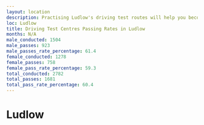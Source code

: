 ```yaml
---
layout: location
description: Practising Ludlow's driving test routes will help you become more confident in your gear-changing abilities.
loc: Ludlow
title: Driving Test Centres Passing Rates in Ludlow
months: N/A
male_conducted: 1504
male_passes: 923
male_passes_rate_percentage: 61.4
female_conducted: 1278
female_passes: 758
female_pass_rate_percentage: 59.3
total_conducted: 2782
total_passes: 1681
total_pass_rate_percentage: 60.4
---
```


# Ludlow
